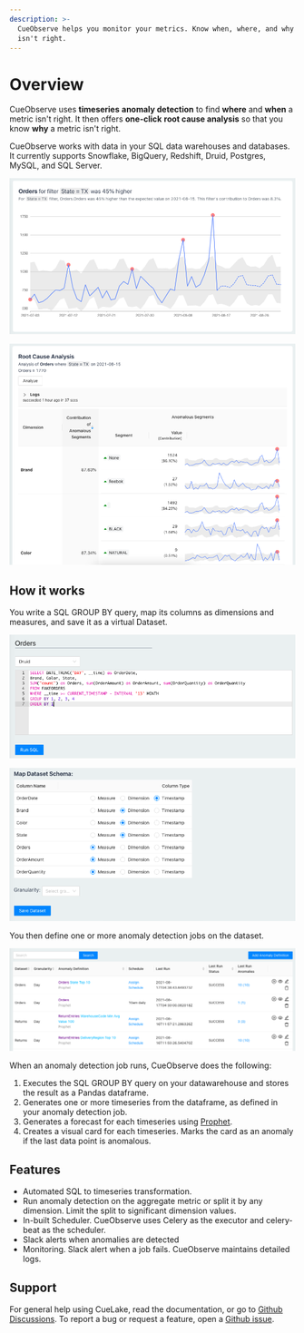 ```yaml
---
description: >-
  CueObserve helps you monitor your metrics. Know when, where, and why a metric
  isn't right.
---
```


# Overview

CueObserve uses **timeseries** **anomaly detection** to find **where** and **when** a metric isn't right. It then offers **one-click** **root cause analysis** so that you know **why** a metric isn't right.

CueObserve works with data in your SQL data warehouses and databases. It currently supports Snowflake, BigQuery, Redshift, Druid, Postgres, MySQL, and SQL Server.

![Anomaly](.gitbook/assets/overview_anomaly.png)

![Root Cause Analysis](.gitbook/assets/overview_rca.png)

## How it works

You write a SQL GROUP BY query, map its columns as dimensions and measures, and save it as a virtual Dataset.

![](.gitbook/assets/dataset_sql_cropped.png)

![](.gitbook/assets/dataset_mapping_cropped.png)

You then define one or more anomaly detection jobs on the dataset.

![](.gitbook/assets/anomalydefinitions.png)

When an anomaly detection job runs, CueObserve does the following:

1. Executes the SQL GROUP BY query on your datawarehouse and stores the result as a Pandas dataframe.
2. Generates one or more timeseries from the dataframe, as defined in your anomaly detection job.
3. Generates a forecast for each timeseries using [Prophet](https://github.com/facebook/prophet).
4. Creates a visual card for each timeseries. Marks the card as an anomaly if the last data point is anomalous.

## Features

* Automated SQL to timeseries transformation.
* Run anomaly detection on the aggregate metric or split it by any dimension. Limit the split to significant dimension values.
* In-built Scheduler. CueObserve uses Celery as the executor and celery-beat as the scheduler.
* Slack alerts when anomalies are detected
* Monitoring. Slack alert when a job fails. CueObserve maintains detailed logs.

## Support

For general help using CueLake, read the documentation, or go to [Github Discussions](https://github.com/cuebook/CueObserve/discussions). To report a bug or request a feature, open a [Github issue](https://github.com/cuebook/CueObserve/issues).

